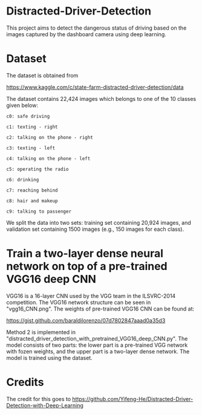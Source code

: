 # Distracted-Driver-Detection
This project aims to detect the dangerous status of driving based on the images captured by the dashboard camera using deep learning.

# Dataset

The dataset is obtained from 

https://www.kaggle.com/c/state-farm-distracted-driver-detection/data

The dataset contains 22,424 images which belongs to one of the 10 classes given below:

    c0: safe driving
    
    c1: texting - right
    
    c2: talking on the phone - right
    
    c3: texting - left
    
    c4: talking on the phone - left
    
    c5: operating the radio
    
    c6: drinking
    
    c7: reaching behind
    
    c8: hair and makeup
    
    c9: talking to passenger
    
We split the data into two sets: training set containing 20,924 images, and validation set containing 1500 images (e.g., 150 images for each class).


# Train a two-layer dense neural network on top of a pre-trained VGG16 deep CNN

VGG16 is a 16-layer CNN used by the VGG team in the ILSVRC-2014 competition. The VGG16 network structure can be seen in "vgg16_CNN.png". The weights of pre-trained VGG16 CNN can be found at:

https://gist.github.com/baraldilorenzo/07d7802847aaad0a35d3

Method 2 is implemented in "distracted_driver_detection_with_pretrained_VGG16_deep_CNN.py". The model consists of two parts: the lower part is a pre-trained VGG network with fozen weights, and the upper part is a two-layer dense network. The model is trained using the dataset.  


# Credits
The credit for this goes to https://github.com/Yifeng-He/Distracted-Driver-Detection-with-Deep-Learning




